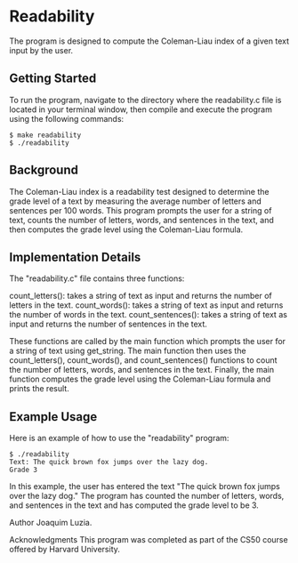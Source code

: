 # Readability
The program is designed to compute the Coleman-Liau index of a given text input by the user.

## Getting Started
To run the program, navigate to the directory where the readability.c file is located in your terminal window, then compile and execute the program using the following commands:
```
$ make readability
$ ./readability
```

## Background
The Coleman-Liau index is a readability test designed to determine the grade level of a text by measuring the average number of letters and sentences per 100 words. This program prompts the user for a string of text, counts the number of letters, words, and sentences in the text, and then computes the grade level using the Coleman-Liau formula.

## Implementation Details
The "readability.c" file contains three functions:

count_letters(): takes a string of text as input and returns the number of letters in the text.
count_words(): takes a string of text as input and returns the number of words in the text.
count_sentences(): takes a string of text as input and returns the number of sentences in the text.

These functions are called by the main function which prompts the user for a string of text using get_string. The main function then uses the count_letters(), count_words(), and count_sentences() functions to count the number of letters, words, and sentences in the text. Finally, the main function computes the grade level using the Coleman-Liau formula and prints the result.

## Example Usage
Here is an example of how to use the "readability" program:

```
$ ./readability
Text: The quick brown fox jumps over the lazy dog.
Grade 3
```
In this example, the user has entered the text "The quick brown fox jumps over the lazy dog." The program has counted the number of letters, words, and sentences in the text and has computed the grade level to be 3.

Author
Joaquim Luzia.

Acknowledgments
This program was completed as part of the CS50 course offered by Harvard University.

